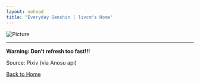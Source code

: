 ```yaml
---
layout: nohead
title: "Everyday Genshin | livcm's Home"
---
```


![Picture](https://image.anosu.top/pixiv/direct?keyword=genshinimpact)

------

**Warning: Don't refresh too fast!!!**

Source: Pixiv (via Anosu api)

<a href="/" alt="Home">Back to Home</a>